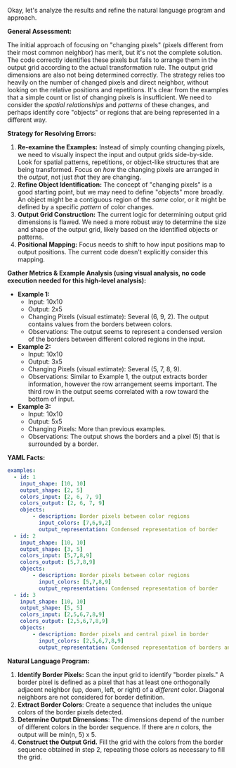 Okay, let's analyze the results and refine the natural language program and approach.

**General Assessment:**

The initial approach of focusing on "changing pixels" (pixels different from their most common neighbor) has merit, but it's not the complete solution. The code correctly identifies these pixels but fails to arrange them in the output grid according to the actual transformation rule. The output grid dimensions are also not being determined correctly. The strategy relies too heavily on the number of changed pixels and direct neighbor, without looking on the relative positions and repetitions. It's clear from the examples that a simple count or list of changing pixels is insufficient.  We need to consider the *spatial relationships* and *patterns* of these changes, and perhaps identify core "objects" or regions that are being represented in a different way.

**Strategy for Resolving Errors:**

1.  **Re-examine the Examples:**  Instead of simply counting changing pixels, we need to visually inspect the input and output grids side-by-side.  Look for spatial patterns, repetitions, or object-like structures that are being transformed. Focus on *how* the changing pixels are arranged in the *output*, not just *that* they are changing.
2.  **Refine Object Identification:**  The concept of "changing pixels" is a good starting point, but we may need to define "objects" more broadly.  An object might be a contiguous region of the *same* color, or it might be defined by a specific *pattern* of color changes.
3.  **Output Grid Construction:** The current logic for determining output grid dimensions is flawed. We need a more robust way to determine the size and shape of the output grid, likely based on the identified objects or patterns.
4.  **Positional Mapping:** Focus needs to shift to how input positions map to output positions. The current code doesn't explicitly consider this mapping.

**Gather Metrics & Example Analysis (using visual analysis, no code execution needed for this high-level analysis):**

*   **Example 1:**
    *   Input: 10x10
    *   Output: 2x5
    *   Changing Pixels (visual estimate): Several (6, 9, 2).  The output contains values from the borders between colors.
    *   Observations: The output seems to represent a condensed version of the borders between different colored regions in the input.
*   **Example 2:**
    *   Input: 10x10
    *   Output: 3x5
    *   Changing Pixels (visual estimate): Several (5, 7, 8, 9).
    *    Observations: Similar to Example 1, the output extracts border information, however the row arrangement seems important. The third row in the output seems correlated with a row toward the bottom of input.
*   **Example 3:**
    *   Input: 10x10
    *   Output: 5x5
    *   Changing Pixels: More than previous examples.
    *    Observations: The output shows the borders and a pixel (5) that is surrounded by a border.

**YAML Facts:**


```yaml
examples:
  - id: 1
    input_shape: [10, 10]
    output_shape: [2, 5]
    colors_input: [2, 6, 7, 9]
    colors_output: [2, 6, 7, 9]
    objects:
        - description: Border pixels between color regions
          input_colors: [7,6,9,2]
          output_representation: Condensed representation of border
  - id: 2
    input_shape: [10, 10]
    output_shape: [3, 5]
    colors_input: [5,7,8,9]
    colors_output: [5,7,8,9]
    objects:
        - description: Border pixels between color regions
          input_colors: [5,7,8,9]
          output_representation: Condensed representation of border
  - id: 3
    input_shape: [10, 10]
    output_shape: [5, 5]
    colors_input: [2,5,6,7,8,9]
    colors_output: [2,5,6,7,8,9]
    objects:
        - description: Border pixels and central pixel in border
          input_colors: [2,5,6,7,8,9]
          output_representation: Condensed representation of borders and a pixel.
```


**Natural Language Program:**

1.  **Identify Border Pixels:** Scan the input grid to identify "border pixels." A border pixel is defined as a pixel that has at least one orthogonally adjacent neighbor (up, down, left, or right) of a *different* color. Diagonal neighbors are not considered for border definition.
2.  **Extract Border Colors**: Create a sequence that includes the unique colors of the border pixels detected.
3.  **Determine Output Dimensions**: The dimensions depend of the number of different colors in the border sequence. If there are *n* colors, the output will be min(n, 5) x 5.
4. **Construct the Output Grid.** Fill the grid with the colors from the border sequence obtained in step 2, repeating those colors as necessary to fill the grid.

